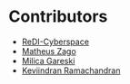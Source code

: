 # Contributors

- [ReDI-Cyberspace](https://github.com/ReDI-Cyberspace)
- [Matheus Zago](https://github.com/mjzago/)
- [Milica Gareski](https://github.com/milicagareski)
- [Keviindran Ramachandran](https://github.com/keviinx)
